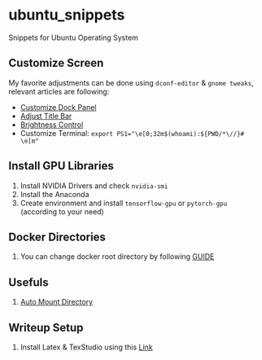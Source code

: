 # ubuntu_snippets
Snippets for Ubuntu Operating System

## Customize Screen
My favorite adjustments can be done using `dconf-editor` & `gnome tweaks`, relevant articles are following:
* [Customize Dock Panel](https://linuxconfig.org/how-to-customize-dock-panel-on-ubuntu-18-04-bionic-beaver-linux)
* [Adjust Title Bar](https://askubuntu.com/a/975432)
* [Brightness Control](https://askubuntu.com/a/397104)
* Customize Terminal: `export PS1="\e[0;32m$(whoami):${PWD/*\//}# \e[m"`

## Install GPU Libraries
1. Install NVIDIA Drivers and check `nvidia-smi`
2. Install the Anaconda
3. Create environment and install `tensorflow-gpu` or `pytorch-gpu` (according to your need)

## Docker Directories
1. You can change docker root directory by following [GUIDE](https://blog.adriel.co.nz/2018/01/25/change-docker-data-directory-in-debian-jessie)

## Usefuls
1. [Auto Mount Directory](https://www.linuxbabe.com/desktop-linux/how-to-automount-file-systems-on-linux)

## Writeup Setup
1. Install Latex & TexStudio using this [Link](https://linuxconfig.org/how-to-install-latex-on-ubuntu-18-04-bionic-beaver-linux)
